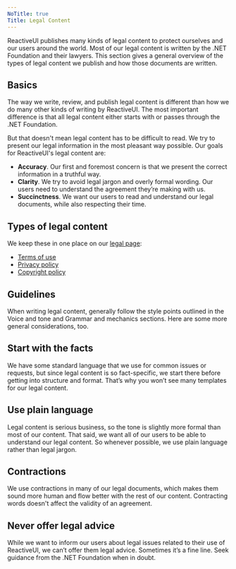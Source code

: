 ```yaml
---
NoTitle: true
Title: Legal Content
---
```

ReactiveUI publishes many kinds of legal content to protect ourselves and our users around the world. Most of our legal content is written by the .NET Foundation and their lawyers. This section gives a general overview of the types of legal content we publish and how those documents are written.

## Basics
The way we write, review, and publish legal content is different than how we do many other kinds of writing by ReactiveUI. The most important difference is that all legal content either starts with or passes through the .NET Foundation.

But that doesn't mean legal content has to be difficult to read. We try to present our legal information in the most pleasant way possible. Our goals for ReactiveUI's legal content are:

* **Accuracy**. Our first and foremost concern is that we present the correct information in a truthful way.
* **Clarity**. We try to avoid legal jargon and overly formal wording. Our users need to understand the agreement they’re making with us.
* **Succinctness**. We want our users to read and understand our legal documents, while also respecting their time.

## Types of legal content
We keep these in one place on our [legal page]():

* [Terms of use]()
* [Privacy policy]()
* [Copyright policy]()


## Guidelines
When writing legal content, generally follow the style points outlined in the Voice and tone and Grammar and mechanics sections. Here are some more general considerations, too.

## Start with the facts

We have some standard language that we use for common issues or requests, but since legal content is so fact-specific, we start there before getting into structure and format. That’s why you won’t see many templates for our legal content.

## Use plain language

Legal content is serious business, so the tone is slightly more formal than most of our content. That said, we want all of our users to be able to understand our legal content. So whenever possible, we use plain language rather than legal jargon.

## Contractions

We use contractions in many of our legal documents, which makes them sound more human and flow better with the rest of our content. Contracting words doesn't affect the validity of an agreement.

## Never offer legal advice
While we want to inform our users about legal issues related to their use of ReactiveUI, we can’t offer them legal advice. Sometimes it’s a fine line. Seek guidance from the .NET Foundation when in doubt.
